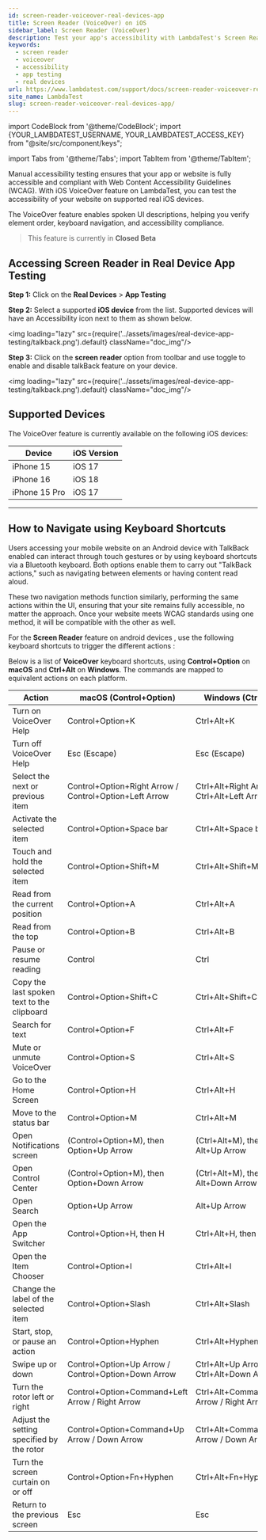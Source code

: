 ```yaml
---
id: screen-reader-voiceover-real-devices-app
title: Screen Reader (VoiceOver) on iOS
sidebar_label: Screen Reader (VoiceOver)
description: Test your app's accessibility with LambdaTest's Screen Reader (VoiceOver). Navigate through app elements with spoken descriptions on real iOS devices, ensuring compliance with WCAG standards.
keywords:
  - screen reader
  - voiceover
  - accessibility
  - app testing
  - real devices
url: https://www.lambdatest.com/support/docs/screen-reader-voiceover-real-devices-app/
site_name: LambdaTest
slug: screen-reader-voiceover-real-devices-app/
---
```


import CodeBlock from '@theme/CodeBlock';
import {YOUR_LAMBDATEST_USERNAME, YOUR_LAMBDATEST_ACCESS_KEY} from "@site/src/component/keys";

import Tabs from '@theme/Tabs';
import TabItem from '@theme/TabItem';

<script type="application/ld+json"
      dangerouslySetInnerHTML={{ __html: JSON.stringify({
       "@context": "https://schema.org",
        "@type": "BreadcrumbList",
        "itemListElement": [{
          "@type": "ListItem",
          "position": 1,
          "name": "Home",
          "item": "https://www.lambdatest.com"
        },{
          "@type": "ListItem",
          "position": 2,
          "name": "Support",
          "item": "https://www.lambdatest.com/support/docs/"
        },{
          "@type": "ListItem",
          "position": 3,
          "name": "Screen Reader on Real Devices App",
          "item": "https://www.lambdatest.com/support/docs/screen-reader-voiceover-real-devices-app/"
        }]
      })
    }}
></script>

Manual accessibility testing ensures that your app or website is fully accessible and compliant with Web Content Accessibility Guidelines (WCAG). With iOS VoiceOver feature on LambdaTest, you can test the accessibility of your website on supported real iOS devices. 

The VoiceOver feature enables spoken UI descriptions, helping you verify element order, keyboard navigation, and accessibility compliance.

> This feature is currently in **Closed Beta**


## Accessing Screen Reader in Real Device App Testing

**Step 1:** Click on the **Real Devices** > **App Testing**

**Step 2:** Select a supported **iOS device** from the list. Supported devices will have an Accessibility icon next to them as shown below.

<img loading="lazy" src={require('../assets/images/real-device-app-testing/talkback.png').default} className="doc_img"/>

**Step 3:** Click on the **screen reader** option from toolbar and use toggle to enable and disable talkBack feature on your device.

<img loading="lazy" src={require('../assets/images/real-device-app-testing/talkback.png').default} className="doc_img"/>

## Supported Devices

The VoiceOver feature is currently available on the following iOS devices:

| Device | iOS Version |
|--------|--------------|
| iPhone 15 | iOS 17 |
| iPhone 16 | iOS 18 |
| iPhone 15 Pro | iOS 17 |

---
## How to Navigate using Keyboard Shortcuts

Users accessing your mobile website on an Android device with TalkBack enabled can interact through touch gestures or by using keyboard shortcuts via a Bluetooth keyboard. Both options enable them to carry out "TalkBack actions," such as navigating between elements or having content read aloud.

These two navigation methods function similarly, performing the same actions within the UI, ensuring that your site remains fully accessible, no matter the approach. Once your website meets WCAG standards using one method, it will be compatible with the other as well.

For the **Screen Reader** feature on android devices , use the following keyboard shortcuts to trigger the different actions :

Below is a list of **VoiceOver** keyboard shortcuts, using **Control+Option** on **macOS** and **Ctrl+Alt** on **Windows**. The commands are mapped to equivalent actions on each platform.

| Action                                               | macOS (Control+Option)                              | Windows (Ctrl+Alt)                                  |
|------------------------------------------------------|------------------------------------------------------|------------------------------------------------------|
| Turn on VoiceOver Help                               | Control+Option+K                                     | Ctrl+Alt+K                                           |
| Turn off VoiceOver Help                              | Esc (Escape)                                         | Esc (Escape)                                         |
| Select the next or previous item                     | Control+Option+Right Arrow / Control+Option+Left Arrow | Ctrl+Alt+Right Arrow / Ctrl+Alt+Left Arrow           |
| Activate the selected item                           | Control+Option+Space bar                             | Ctrl+Alt+Space bar                                   |
| Touch and hold the selected item                     | Control+Option+Shift+M                               | Ctrl+Alt+Shift+M                                     |
| Read from the current position                       | Control+Option+A                                     | Ctrl+Alt+A                                           |
| Read from the top                                    | Control+Option+B                                     | Ctrl+Alt+B                                           |
| Pause or resume reading                              | Control                                              | Ctrl                                                 |
| Copy the last spoken text to the clipboard           | Control+Option+Shift+C                               | Ctrl+Alt+Shift+C                                     |
| Search for text                                      | Control+Option+F                                     | Ctrl+Alt+F                                           |
| Mute or unmute VoiceOver                             | Control+Option+S                                     | Ctrl+Alt+S                                           |
| Go to the Home Screen                                | Control+Option+H                                     | Ctrl+Alt+H                                           |
| Move to the status bar                               | Control+Option+M                                     | Ctrl+Alt+M                                           |
| Open Notifications screen                            | (Control+Option+M), then Option+Up Arrow            | (Ctrl+Alt+M), then Alt+Up Arrow                      |
| Open Control Center                                  | (Control+Option+M), then Option+Down Arrow          | (Ctrl+Alt+M), then Alt+Down Arrow                    |
| Open Search                                          | Option+Up Arrow                                      | Alt+Up Arrow                                         |
| Open the App Switcher                                | Control+Option+H, then H                             | Ctrl+Alt+H, then H                                   |
| Open the Item Chooser                                | Control+Option+I                                     | Ctrl+Alt+I                                           |
| Change the label of the selected item                | Control+Option+Slash                                 | Ctrl+Alt+Slash                                       |
| Start, stop, or pause an action                      | Control+Option+Hyphen                                | Ctrl+Alt+Hyphen                                      |
| Swipe up or down                                     | Control+Option+Up Arrow / Control+Option+Down Arrow | Ctrl+Alt+Up Arrow / Ctrl+Alt+Down Arrow             |
| Turn the rotor left or right                         | Control+Option+Command+Left Arrow / Right Arrow     | Ctrl+Alt+Command+Left Arrow / Right Arrow           |
| Adjust the setting specified by the rotor            | Control+Option+Command+Up Arrow / Down Arrow        | Ctrl+Alt+Command+Up Arrow / Down Arrow              |
| Turn the screen curtain on or off                    | Control+Option+Fn+Hyphen                            | Ctrl+Alt+Fn+Hyphen                                   |
| Return to the previous screen                        | Esc                                                 | Esc                                                 |



